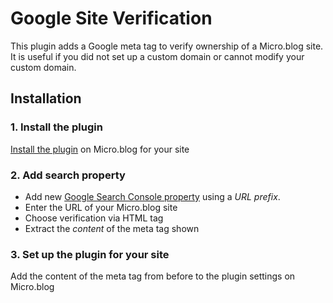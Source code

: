 # Google Site Verification

This plugin adds a Google meta tag to verify ownership of a Micro.blog site.
It is useful if you did not set up a custom domain or cannot modify your custom domain.

## Installation

### 1. Install the plugin

[Install the plugin](https://micro.blog/account/themes/new?plugin=1) on Micro.blog for your site

### 2. Add search property

- Add new [Google Search Console property](https://search.google.com/u/1/search-console/welcome) using a *URL prefix*.
- Enter the URL of your Micro.blog site
- Choose verification via HTML tag
- Extract the *content* of the meta tag shown

### 3. Set up the plugin for your site

Add the content of the meta tag from before to the plugin settings on Micro.blog
